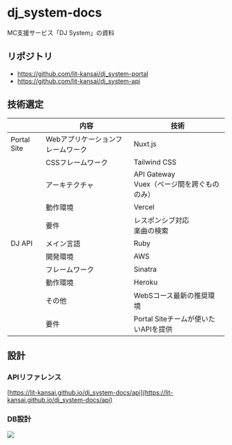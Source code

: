 # dj_system-docs
MC支援サービス「DJ System」の資料

## リポジトリ

- https://github.com/lit-kansai/dj_system-portal
- https://github.com/lit-kansai/dj_system-api

## 技術選定

|  | 内容 | 技術 |
| --- | --- | --- |
| Portal Site | Webアプリケーションフレームワーク | Nuxt.js |
|  | CSSフレームワーク | Tailwind CSS |
|  | アーキテクチャ | API Gateway<br>Vuex（ページ間を跨ぐもののみ） |
|  | 動作環境 | Vercel |
|  | 要件 | レスポンシブ対応<br>楽曲の検索 |
| DJ API | メイン言語 | Ruby |
|  | 開発環境 | AWS |
|  | フレームワーク | Sinatra |
|  | 動作環境 | Heroku |
|  | その他 | WebSコース最新の推奨環境 |
|  | 要件 | Portal Siteチームが使いたいAPIを提供 |

## 設計

### APIリファレンス

[https://lit-kansai.github.io/dj_system-docs/api](https://lit-kansai.github.io/dj_system-docs/api)

### DB設計

![](https://lit-kansai.github.io/dj_system-docs/db/dj.svg)
